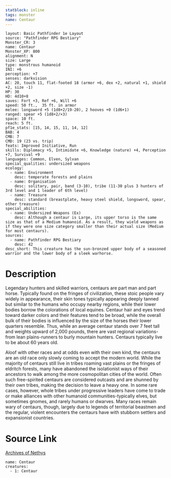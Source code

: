 ```yaml
---
statblock: inline
tags: monster
name: Centaur
---
```

```statblock
layout: Basic Pathfinder 1e Layout
source: "Pathfinder RPG Bestiary"
Monster_CR: 3
name: Centaur
Monster_XP: 800
alignment: N
size: Large
type: monstrous humanoid
INI: +6
perception: +7
senses: darkvision
AC: 20, touch 11, flat-footed 18 (armor +6, dex +2, natural +1, shield +2, size -1)
HP: 30
HD: 4d10+8
saves: Fort +3, Ref +6, Will +6
speed: 50 ft.,  35 ft. in armor
melee: longsword +5 (1d8+2/19-20), 2 hooves +0 (1d6+1)
ranged: spear +5 (1d8+2/×3)
space: 10 ft.
reach: 5 ft.
pf1e_stats: [15, 14, 15, 11, 14, 12]
BAB: 4
CMB: 7
CMD: 19 (23 vs. trip)
feats: Improved Initiative, Run
skills: Diplomacy +5, Intimidate +6, Knowledge (nature) +4, Perception +7, Survival +9
languages: Common, Elven, Sylvan
special_qualities: undersized weapons
ecology:
  - name: Environment
    desc: temperate forests and plains
  - name: Organisation
    desc: solitary, pair, band (3-10), tribe (11-30 plus 3 hunters of 3rd level and 1 leader of 6th level)
  - name: Treasure
    desc: standard (breastplate, heavy steel shield, longsword, spear, other treasure)
special_abilities:
  - name: Undersized Weapons (Ex)
    desc: Although a centaur is Large, its upper torso is the same size as that of a Medium humanoid. As a result, they wield weapons as if they were one size category smaller than their actual size (Medium for most centaurs).
sources:
  - name: Pathfinder RPG Bestiary
    desc: 42
desc_short: This creature has the sun-bronzed upper body of a seasoned warrior and the lower body of a sleek warhorse.
```
# Description
Legendary hunters and skilled warriors, centaurs are part man and part horse. Typically found on the fringes of civilization, these stoic people vary widely in appearance, their skin tones typically appearing deeply tanned but similar to the humans who occupy nearby regions, while their lower bodies borrow the colorations of local equines. Centaur hair and eyes trend toward darker colors and their features tend to be broad, while the overall bulk of their bodies is influenced by the size of the horses their lower quarters resemble. Thus, while an average centaur stands over 7 feet tall and weights upward of 2,000 pounds, there are vast regional variations-from lean plains-runners to burly mountain hunters. Centaurs typically live to be about 60 years old.

Aloof with other races and at odds even with their own kind, the centaurs are an old race only slowly coming to accept the modern world. While the majority of centaurs still live in tribes roaming vast plains or the fringes of eldritch forests, many have abandoned the isolationist ways of their ancestors to walk among the more cosmopolitan cities of the world. Often such free-spirited centaurs are considered outcasts and are shunned by their own tribes, making the decision to leave a heavy one. In some rare cases, however, whole tribes under progressive leaders have come to trade or make alliances with other humanoid communities-typically elves, but sometimes gnomes, and rarely humans or dwarves. Many races remain wary of centaurs, though, largely due to legends of territorial beastmen and the regular, violent encounters the centaurs have with stubborn settlers and expansionist countries.
# Source Link
[Archives of Nethys](https://aonprd.com/MonsterDisplay.aspx?ItemName=Centaur)
```encounter-table
name: Centaur
creatures:
  - 1: Centaur
```
